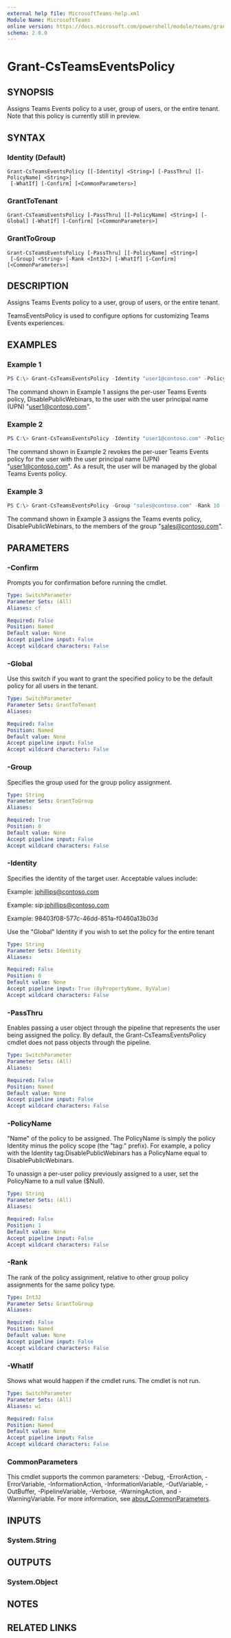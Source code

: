 ```yaml
---
external help file: MicrosoftTeams-help.xml
Module Name: MicrosoftTeams
online version: https://docs.microsoft.com/powershell/module/teams/grant-csteamseventspolicy
schema: 2.0.0
---
```


# Grant-CsTeamsEventsPolicy

## SYNOPSIS
Assigns Teams Events policy to a user, group of users, or the entire tenant. Note that this policy is currently still in preview.


## SYNTAX

### Identity (Default)
```
Grant-CsTeamsEventsPolicy [[-Identity] <String>] [-PassThru] [[-PolicyName] <String>]
 [-WhatIf] [-Confirm] [<CommonParameters>]
```

### GrantToTenant
```
Grant-CsTeamsEventsPolicy [-PassThru] [[-PolicyName] <String>] [-Global] [-WhatIf] [-Confirm] [<CommonParameters>]
```

### GrantToGroup
```
Grant-CsTeamsEventsPolicy [-PassThru] [[-PolicyName] <String>] 
 [-Group] <String> [-Rank <Int32>] [-WhatIf] [-Confirm] [<CommonParameters>]
```

## DESCRIPTION
Assigns Teams Events policy to a user, group of users, or the entire tenant.

TeamsEventsPolicy is used to configure options for customizing Teams Events experiences. 

## EXAMPLES

### Example 1
```powershell
PS C:\> Grant-CsTeamsEventsPolicy -Identity "user1@contoso.com" -Policy DisablePublicWebinars
```

The command shown in Example 1 assigns the per-user Teams Events policy, DisablePublicWebinars, to the user with the user principal name (UPN) "user1@contoso.com".


### Example 2
```powershell
PS C:\> Grant-CsTeamsEventsPolicy -Identity "user1@contoso.com" -Policy $null
```

The command shown in Example 2 revokes the per-user Teams Events policy for the user with the user principal name (UPN) "user1@contoso.com". As a result, the user will be managed by the global Teams Events policy.


### Example 3
```powershell
PS C:\> Grant-CsTeamsEventsPolicy -Group "sales@contoso.com" -Rank 10 -Policy DisablePublicWebinars
```

The command shown in Example 3 assigns the Teams events policy, DisablePublicWebinars, to the members of the group "sales@contoso.com".

## PARAMETERS

### -Confirm
Prompts you for confirmation before running the cmdlet.

```yaml
Type: SwitchParameter
Parameter Sets: (All)
Aliases: cf

Required: False
Position: Named
Default value: None
Accept pipeline input: False
Accept wildcard characters: False
```

### -Global
Use this switch if you want to grant the specified policy to be the default policy for all users in the tenant.

```yaml
Type: SwitchParameter
Parameter Sets: GrantToTenant
Aliases:

Required: False
Position: Named
Default value: None
Accept pipeline input: False
Accept wildcard characters: False
```

### -Group
Specifies the group used for the group policy assignment.

```yaml
Type: String
Parameter Sets: GrantToGroup
Aliases:

Required: True
Position: 0
Default value: None
Accept pipeline input: False
Accept wildcard characters: False
```

### -Identity
Specifies the identity of the target user. Acceptable values include:

Example: jphillips@contoso.com

Example: sip:jphillips@contoso.com

Example: 98403f08-577c-46dd-851a-f0460a13b03d

Use the "Global" Identity if you wish to set the policy for the entire tenant

```yaml
Type: String
Parameter Sets: Identity
Aliases:

Required: False
Position: 0
Default value: None
Accept pipeline input: True (ByPropertyName, ByValue)
Accept wildcard characters: False
```

### -PassThru
Enables passing a user object through the pipeline that represents the user being assigned the policy. By default, the Grant-CsTeamsEventsPolicy cmdlet does not pass objects through the pipeline.

```yaml
Type: SwitchParameter
Parameter Sets: (All)
Aliases:

Required: False
Position: Named
Default value: None
Accept pipeline input: False
Accept wildcard characters: False
```

### -PolicyName
"Name" of the policy to be assigned. The PolicyName is simply the policy Identity minus the policy scope (the "tag:" prefix). For example, a policy with the Identity tag:DisablePublicWebinars has a PolicyName equal to DisablePublicWebinars.

To unassign a per-user policy previously assigned to a user, set the PolicyName to a null value ($Null).

```yaml
Type: String
Parameter Sets: (All)
Aliases:

Required: False
Position: 1
Default value: None
Accept pipeline input: False
Accept wildcard characters: False
```

### -Rank
The rank of the policy assignment, relative to other group policy assignments for the same policy type.

```yaml
Type: Int32
Parameter Sets: GrantToGroup
Aliases:

Required: False
Position: Named
Default value: None
Accept pipeline input: False
Accept wildcard characters: False
```

### -WhatIf
Shows what would happen if the cmdlet runs.
The cmdlet is not run.

```yaml
Type: SwitchParameter
Parameter Sets: (All)
Aliases: wi

Required: False
Position: Named
Default value: None
Accept pipeline input: False
Accept wildcard characters: False
```

### CommonParameters
This cmdlet supports the common parameters: -Debug, -ErrorAction, -ErrorVariable, -InformationAction, -InformationVariable, -OutVariable, -OutBuffer, -PipelineVariable, -Verbose, -WarningAction, and -WarningVariable. For more information, see [about_CommonParameters](http://go.microsoft.com/fwlink/?LinkID=113216).

## INPUTS

### System.String

## OUTPUTS

### System.Object
## NOTES

## RELATED LINKS
